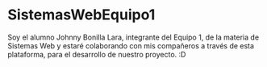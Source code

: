# SistemasWebEquipo1

Soy el alumno Johnny Bonilla Lara, integrante del Equipo 1, de la materia de Sistemas Web y estaré colaborando con mis compañeros a través de esta plataforma, para el desarrollo de nuestro proyecto. :D
